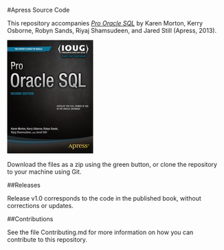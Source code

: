 #Apress Source Code

This repository accompanies [*Pro Oracle SQL*](http://www.apress.com/9781430262206) by Karen Morton, Kerry Osborne, Robyn Sands, Riyaj Shamsudeen, and Jared Still (Apress, 2013).

![Cover image](9781430262206.jpg)

Download the files as a zip using the green button, or clone the repository to your machine using Git.

##Releases

Release v1.0 corresponds to the code in the published book, without corrections or updates.

##Contributions

See the file Contributing.md for more information on how you can contribute to this repository.
